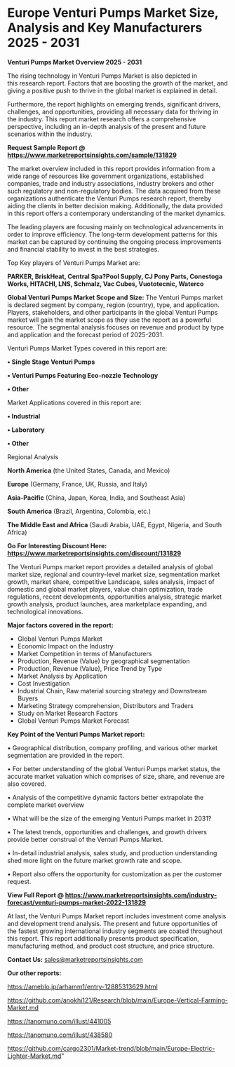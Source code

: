 # Europe Venturi Pumps Market Size, Analysis and Key Manufacturers 2025 - 2031

<Strong> Venturi Pumps Market Overview 2025 - 2031</strong>

The rising technology in Venturi Pumps Market is also depicted in this research report. Factors that are boosting the growth of the market, and giving a positive push to thrive in the global market is explained in detail.

Furthermore, the report highlights on emerging trends, significant drivers, challenges, and opportunities, providing all necessary data for thriving in the industry. This report market research offers a comprehensive perspective, including an in-depth analysis of the present and future scenarios within the industry.

<strong>Request Sample Report @ <a href=https://www.marketreportsinsights.com/sample/131829>https://www.marketreportsinsights.com/sample/131829</a></strong>

The market overview included in this report provides information from a wide range of resources like government organizations, established companies, trade and industry associations, industry brokers and other such regulatory and non-regulatory bodies. The data acquired from these organizations authenticate the Venturi Pumps research report, thereby aiding the clients in better decision making. Additionally, the data provided in this report offers a contemporary understanding of the market dynamics.

The leading players are focusing mainly on technological advancements in order to improve efficiency. The long-term development patterns for this market can be captured by continuing the ongoing process improvements and financial stability to invest in the best strategies.

Top Key players of Venturi Pumps Market are:

<strong>PARKER, BriskHeat, Central Spa?Pool Supply, CJ Pony Parts, Conestoga Works, HITACHI, LNS, Schmalz, Vac Cubes, Vuototecnic, Waterco</strong>

<strong><b>Global Venturi Pumps Market Scope and Size:</b></strong>
The Venturi Pumps market is declared segment by company, region (country), type, and application. Players, stakeholders, and other participants in the global Venturi Pumps market will gain the market scope as they use the report as a powerful resource. The segmental analysis focuses on revenue and product by type and application and the forecast period of 2025-2031.

Venturi Pumps Market Types covered in this report are:

<strong>• Single Stage Venturi Pumps

• Venturi Pumps Featuring Eco-nozzle Technology

• Other</strong>

Market Applications covered in this report are:

<strong>• Industrial

• Laboratory

• Other</strong> 

Regional Analysis

<strong>North America</strong> (the United States, Canada, and Mexico)

<strong>Europe</strong> (Germany, France, UK, Russia, and Italy)

<strong>Asia-Pacific</strong> (China, Japan, Korea, India, and Southeast Asia)

<strong>South America</strong> (Brazil, Argentina, Colombia, etc.)

<strong>The Middle East and Africa</strong> (Saudi Arabia, UAE, Egypt, Nigeria, and South Africa)

<strong>Go For Interesting Discount Here: <a href=https://www.marketreportsinsights.com/discount/131829>https://www.marketreportsinsights.com/discount/131829</a></strong>

The Venturi Pumps market report provides a detailed analysis of global market size, regional and country-level market size, segmentation market growth, market share, competitive Landscape, sales analysis, impact of domestic and global market players, value chain optimization, trade regulations, recent developments, opportunities analysis, strategic market growth analysis, product launches, area marketplace expanding, and technological innovations.

<strong><b>Major factors covered in the report:</b></strong>
<ul>
  <li>Global Venturi Pumps Market </li>
  <li>Economic Impact on the Industry</li>
  <li>Market Competition in terms of Manufacturers</li>
  <li>Production, Revenue (Value) by geographical segmentation</li>
  <li>Production, Revenue (Value), Price Trend by Type</li>
  <li>Market Analysis by Application</li>
  <li>Cost Investigation</li>
  <li>Industrial Chain, Raw material sourcing strategy and Downstream Buyers</li>
  <li>Marketing Strategy comprehension, Distributors and Traders</li>
  <li>Study on Market Research Factors</li>
  <li>Global Venturi Pumps Market Forecast</li>
</ul>

<strong><b>Key Point of the Venturi Pumps Market report:</b></strong>

• Geographical distribution, company profiling, and various other market segmentation are provided in the report.

• For better understanding of the global Venturi Pumps market status, the accurate market valuation which comprises of size, share, and revenue are also covered.

• Analysis of the competitive dynamic factors better extrapolate the complete market overview

• What will be the size of the emerging Venturi Pumps market in 2031?

• The latest trends, opportunities and challenges, and growth drivers provide better construal of the Venturi Pumps Market.

• In-detail industrial analysis, sales study, and production understanding shed more light on the future market growth rate and scope.

• Report also offers the opportunity for customization as per the customer request.

<strong><b>View Full Report @ <a href=https://www.marketreportsinsights.com/industry-forecast/venturi-pumps-market-2022-131829>https://www.marketreportsinsights.com/industry-forecast/venturi-pumps-market-2022-131829</a></b></strong>


At last, the Venturi Pumps Market report includes investment come analysis and development trend analysis. The present and future opportunities of the fastest growing international industry segments are coated throughout this report. This report additionally presents product specification, manufacturing method, and product cost structure, and price structure.

<strong>Contact Us:</strong>
sales@marketreportsinsights.com

<strong>Our other reports:</strong>

<a href=https://ameblo.jp/arhamm1/entry-12885313629.html>https://ameblo.jp/arhamm1/entry-12885313629.html</a>

<a href=https://github.com/anokhi121/Research/blob/main/Europe-Vertical-Farming-Market.md>https://github.com/anokhi121/Research/blob/main/Europe-Vertical-Farming-Market.md</a>

<a href=https://tanomuno.com/illust/441005>https://tanomuno.com/illust/441005</a>

<a href=https://tanomuno.com/illust/438580>https://tanomuno.com/illust/438580</a>

<a href=https://github.com/cargo2301/Market-trend/blob/main/Europe-Electric-Lighter-Market.md>https://github.com/cargo2301/Market-trend/blob/main/Europe-Electric-Lighter-Market.md</a>"
